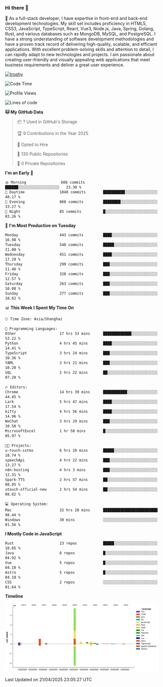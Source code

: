 ### Hi there 👋

🌱 As a full-stack developer, I have expertise in front-end and back-end development technologies. My skill set includes proficiency in HTML5, CSS3, JavaScript, TypeScript, React, Vue3, Node.js, Java, Spring, Golang, Rust, and various databases such as MongoDB, MySQL, and PostgreSQL. I have a strong understanding of software development methodologies and have a proven track record of delivering high-quality, scalable, and efficient applications. With excellent problem-solving skills and attention to detail, I can rapidly adapt to new technologies and projects. I am passionate about creating user-friendly and visually appealing web applications that meet business requirements and deliver a great user experience.

[![trophy](https://github-profile-trophy.vercel.app/?username=elton&rank=SECRET,SSS,SS,S,AAA,AA,A&theme=onedark&no-frame=true&margin-w=10)](https://github.com/ryo-ma/github-profile-trophy)

<!--START_SECTION:waka-->
![Code Time](http://img.shields.io/badge/Code%20Time-1%2C568%20hrs%2057%20mins-blue)

![Profile Views](http://img.shields.io/badge/Profile%20Views-0-blue)

![Lines of code](https://img.shields.io/badge/From%20Hello%20World%20I%27ve%20Written-5.6%20million%20lines%20of%20code-blue)

**🐱 My GitHub Data** 

> 📦 ? Used in GitHub's Storage 
 > 
> 🏆 9 Contributions in the Year 2025
 > 
> 💼 Opted to Hire
 > 
> 📜 130 Public Repositories 
 > 
> 🔑 0 Private Repositories 
 > 
**I'm an Early 🐤** 

```text
🌞 Morning                608 commits         ██████░░░░░░░░░░░░░░░░░░░   23.30 % 
🌆 Daytime                1048 commits        ██████████░░░░░░░░░░░░░░░   40.17 % 
🌃 Evening                868 commits         ████████░░░░░░░░░░░░░░░░░   33.27 % 
🌙 Night                  85 commits          █░░░░░░░░░░░░░░░░░░░░░░░░   03.26 % 
```
📅 **I'm Most Productive on Tuesday** 

```text
Monday                   443 commits         ████░░░░░░░░░░░░░░░░░░░░░   16.98 % 
Tuesday                  548 commits         █████░░░░░░░░░░░░░░░░░░░░   21.00 % 
Wednesday                451 commits         ████░░░░░░░░░░░░░░░░░░░░░   17.29 % 
Thursday                 299 commits         ███░░░░░░░░░░░░░░░░░░░░░░   11.46 % 
Friday                   328 commits         ███░░░░░░░░░░░░░░░░░░░░░░   12.57 % 
Saturday                 263 commits         ███░░░░░░░░░░░░░░░░░░░░░░   10.08 % 
Sunday                   277 commits         ███░░░░░░░░░░░░░░░░░░░░░░   10.62 % 
```


📊 **This Week I Spent My Time On** 

```text
🕑︎ Time Zone: Asia/Shanghai

💬 Programming Languages: 
Other                    17 hrs 33 mins      █████████████░░░░░░░░░░░░   53.22 % 
Python                   4 hrs 45 mins       ████░░░░░░░░░░░░░░░░░░░░░   14.41 % 
TypeScript               3 hrs 24 mins       ███░░░░░░░░░░░░░░░░░░░░░░   10.36 % 
YAML                     3 hrs 21 mins       ███░░░░░░░░░░░░░░░░░░░░░░   10.20 % 
SQL                      2 hrs 22 mins       ██░░░░░░░░░░░░░░░░░░░░░░░   07.20 % 

🔥 Editors: 
Chrome                   14 hrs 39 mins      ███████████░░░░░░░░░░░░░░   44.45 % 
Lark                     5 hrs 47 mins       ████░░░░░░░░░░░░░░░░░░░░░   17.54 % 
kitty                    4 hrs 56 mins       ████░░░░░░░░░░░░░░░░░░░░░   14.96 % 
WeChat                   3 hrs 29 mins       ███░░░░░░░░░░░░░░░░░░░░░░   10.58 % 
MicrosoftExcel           1 hr 58 mins        █░░░░░░░░░░░░░░░░░░░░░░░░   05.97 % 

🐱‍💻 Projects: 
u-touch-sstms            6 hrs 10 mins       █████░░░░░░░░░░░░░░░░░░░░   18.74 % 
speechApi                4 hrs 22 mins       ███░░░░░░░░░░░░░░░░░░░░░░   13.27 % 
n8n-hosting              4 hrs 3 mins        ███░░░░░░░░░░░░░░░░░░░░░░   12.31 % 
Spark-TTS                2 hrs 57 mins       ██░░░░░░░░░░░░░░░░░░░░░░░   08.95 % 
utouch-official-new      2 hrs 54 mins       ██░░░░░░░░░░░░░░░░░░░░░░░   08.82 % 

💻 Operating System: 
Mac                      32 hrs 28 mins      █████████████████████████   98.44 % 
Windows                  30 mins             ░░░░░░░░░░░░░░░░░░░░░░░░░   01.56 % 
```

**I Mostly Code in JavaScript** 

```text
Rust                     23 repos            █████░░░░░░░░░░░░░░░░░░░░   18.85 % 
Java                     6 repos             █░░░░░░░░░░░░░░░░░░░░░░░░   04.92 % 
Vue                      5 repos             █░░░░░░░░░░░░░░░░░░░░░░░░   04.10 % 
Astro                    5 repos             █░░░░░░░░░░░░░░░░░░░░░░░░   04.10 % 
CSS                      2 repos             ░░░░░░░░░░░░░░░░░░░░░░░░░   01.64 % 
```



**Timeline**

![Lines of Code chart](https://raw.githubusercontent.com/elton/elton/main/assets/bar_graph.png)


 Last Updated on 21/04/2025 23:05:27 UTC
<!--END_SECTION:waka-->

<!--
**elton/elton** is a ✨ _special_ ✨ repository because its `README.md` (this file) appears on your GitHub profile.

Here are some ideas to get you started:

- 🔭 I’m currently working on ...
- 🌱 I’m currently learning ...
- 👯 I’m looking to collaborate on ...
- 🤔 I’m looking for help with ...
- 💬 Ask me about ...
- 📫 How to reach me: ...
- 😄 Pronouns: ...
- ⚡ Fun fact: ...
-->
